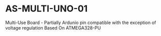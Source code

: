 # AS-MULTI-UNO-01
Multi-Use Board - Partially Ardunio pin compatible with the exception of voltage regulation
Based On ATMEGA328-PU
